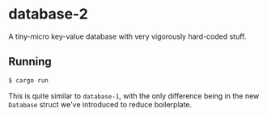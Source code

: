 # database-2

A tiny-micro key-value database with very vigorously hard-coded stuff.

## Running

```bash
$ cargo run
```

This is quite similar to `database-1`, with the only difference being in the new `Database` struct we've introduced to
reduce boilerplate.